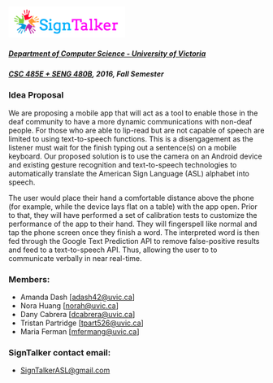 ![Alt text](images/signtalkerlogo.png)

##### [Department of Computer Science - University of Victoria](http://www.csc.uvic.ca/)
##### [CSC 485E + SENG 480B](https://heat.csc.uvic.ca/coview/outline/2016/Fall/CSC/485E), 2016, Fall Semester

### Idea Proposal

We are proposing a mobile app that will act as a tool to enable those in the deaf community to have a more dynamic communications with non-deaf people.  For those who are able to lip-read but are not capable of speech are limited to using text-to-speech functions.  This is a disengagement as the listener must wait for the finish typing out a sentence(s) on a mobile keyboard.  Our proposed solution is to use the camera on an Android device and existing gesture recognition and text-to-speech technologies to automatically translate the American Sign Language (ASL) alphabet into speech.

The user would place their hand a comfortable distance above the phone (for example, while the device lays flat on a table) with the app open.  Prior to that, they will have performed a set of calibration tests to customize the performance of the app to their hand.  They will fingerspell like normal and tap the phone screen once they finish a word.  The interpreted word is then fed through the Google Text Prediction API to remove false-positive results and feed to a text-to-speech API.  Thus, allowing the user to to communicate verbally in near real-time.

### Members:

- Amanda Dash [adash42@uvic.ca]
- Nora Huang [norah@uvic.ca]
- Dany Cabrera [dcabrera@uvic.ca]
- Tristan Partridge [tpart526@uvic.ca]
- Maria Ferman [mfermang@uvic.ca]

### SignTalker contact email:

- SignTalkerASL@gmail.com
